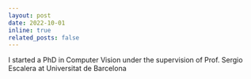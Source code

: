 ```yaml
---
layout: post
date: 2022-10-01
inline: true
related_posts: false
---
```


I started a PhD in Computer Vision under the supervision of Prof. Sergio Escalera at Universitat de Barcelona
